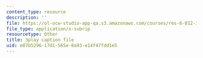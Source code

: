 ```yaml
---
content_type: resource
description: ''
file: https://ol-ocw-studio-app-qa.s3.amazonaws.com/courses/res-6-012-introduction-to-probability-spring-2018/e07b529617d1565e8a93e14f47fdd1e5_cCmWW7Hu43A.vtt
file_type: application/x-subrip
resourcetype: Other
title: 3play caption file
uid: e07b5296-17d1-565e-8a93-e14f47fdd1e5
---
```

